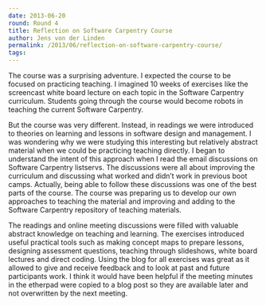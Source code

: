 ```yaml
---
date: 2013-06-20
round: Round 4
title: Reflection on Software Carpentry Course
author: Jens von der Linden
permalink: /2013/06/reflection-on-software-carpentry-course/
tags:
---
```

The course was a surprising adventure. I expected the course to be focused on practicing teaching. I imagined 10 weeks of exercises like the screencast white board lecture on each topic in the Software Carpentry curriculum. Students going through the course would become robots in teaching the current Software Carpentry.

But the course was very different. Instead, in readings we were introduced to theories on learning and lessons in software design and management. I was wondering why we were studying this interesting but relatively abstract material when we could be practicing teaching directly. I began to understand the intent of this approach when I read the email discussions on Software Carpentry listservs. The discussions were all about improving the curriculum and discussing what worked and didn’t work in previous boot camps. Actually, being able to follow these discussions was one of the best parts of the course. The course was preparing us to develop our own approaches to teaching the material and improving and adding to the Software Carpentry repository of teaching materials.

The readings and online meeting discussions were filled with valuable abstract knowledge on teaching and learning. The exercises introduced useful practical tools such as making concept maps to prepare lessons, designing assessment questions, teaching through slideshows, white board lectures and direct coding. Using the blog for all exercises was great as it allowed to give and receive feedback and to look at past and future participants work. I think it would have been helpful if the meeting minutes in the etherpad were copied to a blog post so they are available later and not overwritten by the next meeting.
